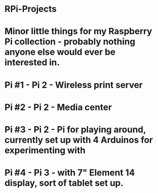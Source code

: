 # RPi-Projects
# Minor little things for my Raspberry Pi collection - probably nothing anyone else would ever be interested in.
# Pi #1 - Pi 2 - Wireless print server
# Pi #2 - Pi 2 - Media center
# Pi #3 - Pi 2 - Pi for playing around, currently set up with 4 Arduinos for experimenting with
# Pi #4 - Pi 3 - with 7" Element 14 display, sort of tablet set up.
